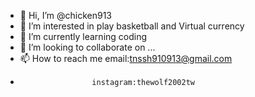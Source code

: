 - 👋 Hi, I’m @chicken913
- 👀 I’m interested in play basketball and Virtual currency
- 🌱 I’m currently learning coding
- 💞️ I’m looking to collaborate on ...
- 📫 How to reach me email:tnssh910913@gmail.com
-                     instagram:thewolf2002tw

<!---
chicken913/chicken913 is a ✨ special ✨ repository because its `README.md` (this file) appears on your GitHub profile.
You can click the Preview link to take a look at your changes.
--->
